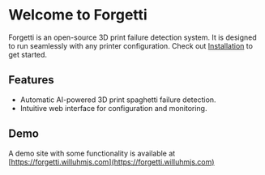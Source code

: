 # Welcome to Forgetti

Forgetti is an open-source 3D print failure detection system. It is designed to run seamlessly with any printer configuration. Check out [Installation](installation.md) to get started.

## Features

- Automatic AI-powered 3D print spaghetti failure detection.
- Intuitive web interface for configuration and monitoring.

## Demo
A demo site with some functionality is available at [https://forgetti.willuhmjs.com](https://forgetti.willuhmjs.com)